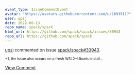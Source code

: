 ```yaml
---
event_type: IssueCommentEvent
avatar: "https://avatars.githubusercontent.com/u/1693511?"
user: upsj
date: 2022-08-13
repo_name: spack/spack
html_url: https://github.com/spack/spack/issues/30943
repo_url: https://github.com/spack/spack
---
```


<a href='https://github.com/upsj' target='_blank'>upsj</a> commented on issue <a href='https://github.com/spack/spack/issues/30943' target='_blank'>spack/spack#30943</a>.

<small>+1, the issue also occurs on a fresh WSL2+Ubuntu install...</small>

<a href='https://github.com/spack/spack/issues/30943' target='_blank'>View Comment</a>